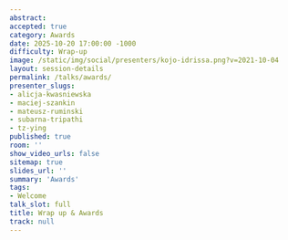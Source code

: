 ```yaml
---
abstract:
accepted: true
category: Awards
date: 2025-10-20 17:00:00 -1000
difficulty: Wrap-up
image: /static/img/social/presenters/kojo-idrissa.png?v=2021-10-04
layout: session-details
permalink: /talks/awards/
presenter_slugs:
- alicja-kwasniewska
- maciej-szankin
- mateusz-ruminski
- subarna-tripathi
- tz-ying
published: true
room: ''
show_video_urls: false
sitemap: true
slides_url: ''
summary: 'Awards'
tags:
- Welcome
talk_slot: full
title: Wrap up & Awards
track: null
---
```

